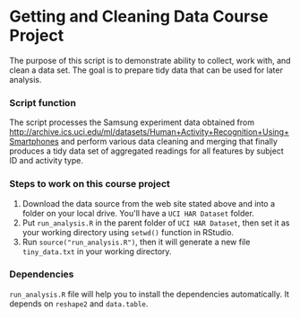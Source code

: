 # Getting and Cleaning Data Course Project

The purpose of this script is to demonstrate ability to collect, work with, and clean a data set. The goal is to prepare tidy data that can be used for later analysis.

### Script function

The script processes the Samsung experiment data obtained from http://archive.ics.uci.edu/ml/datasets/Human+Activity+Recognition+Using+Smartphones and perform various data cleaning and merging that finally produces a tidy data set of aggregated readings for all features by subject ID and activity type.

### Steps to work on this course project

1. Download the data source from the web site stated above and  into a folder on your local drive. You'll have a ```UCI HAR Dataset``` folder.
2. Put ```run_analysis.R``` in the parent folder of ```UCI HAR Dataset```, then set it as your working directory using ```setwd()``` function in RStudio.
3. Run ```source("run_analysis.R")```, then it will generate a new file ```tiny_data.txt``` in your working directory.

### Dependencies

```run_analysis.R``` file will help you to install the dependencies automatically. It depends on ```reshape2``` and ```data.table```.

